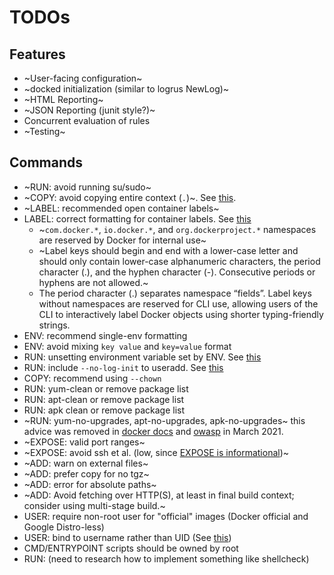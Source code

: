 # TODOs

## Features

* ~User-facing configuration~
* ~docked initialization (similar to logrus NewLog)~ 
* ~HTML Reporting~
* ~JSON Reporting (junit style?)~
* Concurrent evaluation of rules
* ~Testing~

## Commands

* ~RUN: avoid running su/sudo~
* ~COPY: avoid copying entire context (`.`)~. See [this](https://devopsbootcamp.org/dockerfile-security-best-practices/#3-3-build-context-and-dockerignore).
* ~LABEL: recommended open container labels~
* LABEL: correct formatting for container labels. See [this](https://docs.docker.com/config/labels-custom-metadata/)
  * ~`com.docker.*`, `io.docker.*`, and `org.dockerproject.*` namespaces are reserved by Docker for internal use~
  * ~Label keys should begin and end with a lower-case letter and should only contain lower-case alphanumeric characters, the period character (.), and the hyphen character (-). Consecutive periods or hyphens are not allowed.~
  * The period character (.) separates namespace “fields”. Label keys without namespaces are reserved for CLI use, allowing users of the CLI to interactively label Docker objects using shorter typing-friendly strings.
* ENV: recommend single-env formatting
* ENV: avoid mixing `key value` and `key=value` format
* RUN: unsetting environment variable set by ENV. See [this](https://docs.docker.com/develop/develop-images/dockerfile_best-practices/#env) 
* RUN: include `--no-log-init` to useradd. See [this](https://docs.docker.com/develop/develop-images/dockerfile_best-practices/#user)
* COPY: recommend using `--chown`
* RUN: yum-clean or remove package list
* RUN: apt-clean or remove package list
* RUN: apk clean or remove package list
* ~RUN: yum-no-upgrades, apt-no-upgrades, apk-no-upgrades~ this advice was removed in [docker docs](https://github.com/docker/docker.github.io/pull/12571) and [owasp](https://github.com/OWASP/CheatSheetSeries/pull/614) in March 2021.
* ~EXPOSE: valid port ranges~
* ~EXPOSE: avoid ssh et al. (low, since [EXPOSE is informational](https://docs.docker.com/engine/reference/builder/#expose))~
* ~ADD: warn on external files~
* ~ADD: prefer copy for no tgz~
* ~ADD: error for absolute paths~
* ~ADD: Avoid fetching over HTTP(S), at least in final build context; consider using multi-stage build.~
* USER: require non-root user for "official" images (Docker official and Google Distro-less)
* USER: bind to username rather than UID (See [this](https://devopsbootcamp.org/dockerfile-security-best-practices/#1-2-don-t-bind-to-a-specific-uid))
* CMD/ENTRYPOINT scripts should be owned by root
* RUN: (need to research how to implement something like shellcheck)
